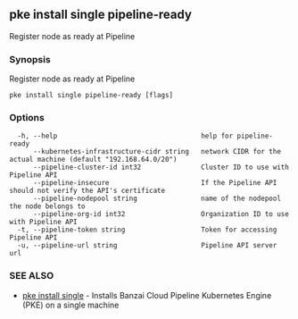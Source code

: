 ## pke install single pipeline-ready

Register node as ready at Pipeline

### Synopsis

Register node as ready at Pipeline

```
pke install single pipeline-ready [flags]
```

### Options

```
  -h, --help                                    help for pipeline-ready
      --kubernetes-infrastructure-cidr string   network CIDR for the actual machine (default "192.168.64.0/20")
      --pipeline-cluster-id int32               Cluster ID to use with Pipeline API
      --pipeline-insecure                       If the Pipeline API should not verify the API's certificate
      --pipeline-nodepool string                name of the nodepool the node belongs to
      --pipeline-org-id int32                   Organization ID to use with Pipeline API
  -t, --pipeline-token string                   Token for accessing Pipeline API
  -u, --pipeline-url string                     Pipeline API server url
```

### SEE ALSO

* [pke install single](pke_install_single.md)	 - Installs Banzai Cloud Pipeline Kubernetes Engine (PKE) on a single machine

